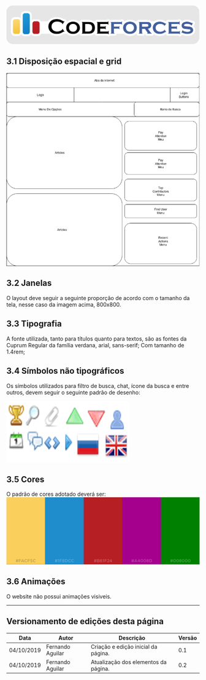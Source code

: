 <span style="margin-left: 0%; padding-top: 3%;">![Codeforces Logo](../images/codeforces.png)</span>


## 3.1 Disposição espacial e grid

<span style="align: center; ">![Grid](images/grid.png)</span>


## 3.2 Janelas
O layout deve seguir a seguinte proporção de acordo com o tamanho da tela, nesse caso da imagem acima, 800x800.

## 3.3 Tipografia

A fonte utilizada, tanto para títulos quanto para textos, são as fontes da Cuprum Regular da família verdana, arial, sans-serif; Com tamanho de 1.4rem;

## 3.4 Símbolos não tipográficos
Os símbolos utilizados para filtro de busca, chat, ícone da busca e entre outros, devem seguir o seguinte padrão de desenho:

<span style="align: center;">![Cores](images/icons.png)</span>


## 3.5 Cores

O padrão de cores adotado deverá ser:
<span style="align: center;">![Cores](images/cores.png)</span>


## 3.6 Animações

O website não possui animações visiveis.

***
## Versionamento de edições desta página
| Data | Autor | Descrição | Versão |
|------|-------|-----------|--------|
| 04/10/2019 | Fernando Aguilar | Criação e edição inicial da página. | 0.1 |
| 04/10/2019 | Fernando Aguilar | Atualização dos elementos da página. | 0.2 |

